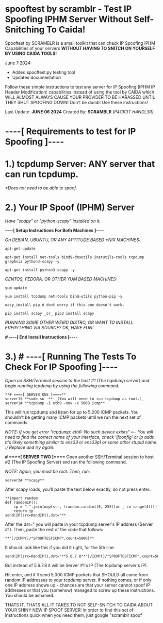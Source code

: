 # spooftest by scramblr - Test IP Spoofing IPHM Server Without Self-Snitching To Caida!
Spooftest by SCRAMBLR is a small toolkit that can check IP Spoofing IPHM Capabilities of
your servers **WITHOUT HAVING TO SNITCH ON YOURSELF BY USING CAIDA TOOLS!**

June 7 2024:
- Added spooftest.py testing tool
- Updated documentation

Follow these simple instructions to test any server for IP Spoofing (IPHM IP Header Modification) capabilities instead of using the tool by CAIDA which
WILL ALMOST ALWAYS CAUSE YOUR PROVIDER TO BE HARASSED UNTIL THEY SHUT SPOOFING DOWN! Don't be dumb! Use these instructions!

Last Update: **JUNE 06 2024**
Created By: **SCRAMBLR** _(P4CK3T H4NDL3R)_

# ----[ Requirements to test for IP Spoofing ]----
# 1.) tcpdump Server: ANY server that can run tcpdump. 
_*Does not need to be able to spoof._

# 2.) Your IP Spoof (IPHM) Server
_Have "scapy" or "python-scapy" installed on it._

**----[ Setup Instructions For Both Machines ]----**

_On DEBIAN, UBUNTU, OR ANY APTITUDE BASED *NIX MACHINES:_
```
apt-get update
 
apt-get install net-tools bind9-dnsutils inetutils-tools tcpdump graphviz python3-scapy -y
 
apt-get install python3-scapy -y
```

_CENTOS, FEDORA, OR OTHER YUM BASED MACHINES:_
```
yum update
 
yum install tcpdump net-tools bind-utils python-pip -y
 
easy_install pip # dont worry if this one doesn't work.
 
pip install scapy _or_ pip3 install scapy
```

_RUNNING SOME OTHER WEIRD DISTRO, OR WANT TO INSTALL EVERYTHING VIA SOURCE? OK, HAVE FUN!_

**# ----[ End Install Instructions ]----**

# 3.) **# ----[ Running The Tests To Check For IP Spoofing ]----**

_Open an SSH/Terminal session to the host #1 (The tcpdump server) and begin running tcpdump by using the following command._

```
**# ====[ SERVER ONE ]====**
server1$ **sudo su -** _(You will need to run tcpdump as root.)_
server1# **tcpdump -i eth0 -nnv -c 5000 icmp**
```
This will run tcpdump and listen for up to 5,000 ICMP packets. You shouldn't be getting many ICMP packets until we run the next set of commands.

_NOTE: If you get error "tcpdump: eth0: No such device exists" <-- You will need to find the correct name of your interface, check 'ifconfig' or ip addr.
It's likely something similar to ens33 or ens33p1 or some other stupid name. :) Replace and try again._

**# ====[ SERVER TWO ]====**
Open another SSH/Terminal session to host #2 (The IP Spoofing Server) and run the following command.

_NOTE: Again, you must be root. Then, run:_
```
server2# **scapy**
```
After scapy loads, you'll paste the text below exactly, do not press enter..
```
**import random
def randomIP():
	ip = ".".join(map(str, (random.randint(0, 255)for _ in range(4))))
	return ip
send(IP(src=RandIP(),dst="**
```
After the dst=" you will paste in your tcpdump server's IP address (Server #1). Then, paste the rest of the code that follows:
```
**")/ICMP()/"SPOOFTESTICMP",count=5000)**
```
It should look like this if you did it right, for the 5th line:
```
send(IP(src=RandIP(),dst="**5.6.7.8**")/ICMP()/"SPOOFTESTICMP",count=5000)
```
But instead of 5.6.7.8 it will be Server #1's IP (The tcpdump server's IP). 

Hit enter, and it'll send 5,000 ICMP packets that SHOULD all come from random IP addresses to your tcpdump server. If nothing comes,
or if only one IP address shows up - chances are that your server cannot spoof IP addresses or that you (somehow) managed to screw
up these instructions. You should be ashamed. 

THATS IT. THATS ALL IT TAKES TO NOT SELF-SNITCH TO CAIDA ABOUT YOUR SHINY NEW IP SPOOF SERVER! In order to find this set of instructions
quick when you need them, just google "scramblr spoof 

